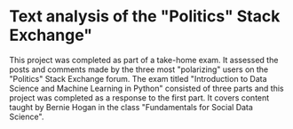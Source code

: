 # Text analysis of the "Politics" Stack Exchange"

This project was completed as part of a take-home exam. It assessed the posts and comments made by the three most "polarizing" users on the "Politics" Stack Exchange forum. The exam titled "Introduction to Data Science and Machine Learning in Python" consisted of three parts and this project was completed as a response to the first part. It covers content taught by Bernie Hogan in the class "Fundamentals for Social Data Science".


